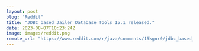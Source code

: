 ```yaml
---
layout: post
blog: "Reddit"
title: "JDBC based Jailer Database Tools 15.1 released."
date: 2023-08-07T10:23:24Z
image: images/reddit.png
remote_url: "https://www.reddit.com/r/java/comments/15kgnr0/jdbc_based_jailer_database_tools_151_released/"
---
```

